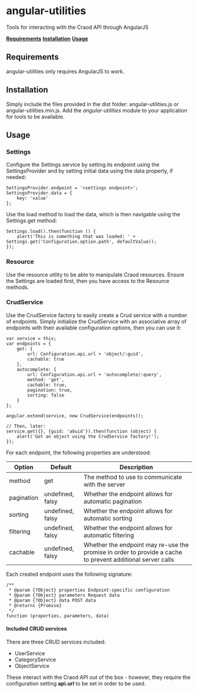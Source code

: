 # angular-utilities
Tools for interacting with the Craod API through AngularJS

**[Requirements](#requirements)** **[Installation](#installation)** **[Usage](#usage)**

<a name="requirements"></a>
## Requirements
angular-utilities only requires AngularJS to work.

<a name="installation"></a>
## Installation
Simply include the files provided in the dist folder: angular-utilities.js or angular-utilities.min.js. Add the *angular-utilities*
module to your application for tools to be available.

<a name="usage"></a>
## Usage
### Settings
Configure the Settings service by setting its endpoint using the SettingsProvider and by setting initial data using the data property, if needed:

```
SettingsProvider.endpoint = '<settings endpoint>';
SettingsProvider.data = {
	key: 'value'
};
```

Use the load method to load the data, which is then navigable using the Settings.get method:

```
Settings.load().then(function () {
	alert('This is something that was loaded: ' + Settings.get('Configuration.option.path', defaultValue));
});
```

### Resource
Use the resource utility to be able to manipulate Craod resources. Ensure the Settings are loaded first, then you have access to the Resource methods.

### CrudService
Use the CrudService factory to easily create a Crud service with a number of endpoints. Simply initialize the CrudService with an associative array of
endpoints with their available configuration options, then you can use it:

```
var service = this;
var endpoints = {
	get: {
		url: Configuration.api.url + 'object/:guid',
		cachable: true
	},
	autocomplete: {
		url: Configuration.api.url + 'autocomplete/:query',
		method: 'get',
		cachable: true,
		pagination: true,
		sorting: false
	}
};

angular.extend(service, new CrudService(endpoints));

// Then, later:
service.get({}, {guid: 'aGuid'}).then(function (object) {
	alert('Got an object using the CrudService factory!');
});
```

For each endpoint, the following properties are understood:

Option | Default | Description
--- | --- | ---
method | get | The method to use to communicate with the server
pagination | undefined, falsy | Whether the endpoint allows for automatic pagination
sorting | undefined, falsy | Whether the endpoint allows for automatic sorting
filtering | undefined, falsy | Whether the endpoint allows for automatic filtering
cachable | undefined, falsy | Whether the endpoint may re-use the promise in order to provide a cache to prevent additional server calls

Each created endpoint uses the following signature:
```
/**
 * @param {?Object} properties Endpoint-specific configuration
 * @param {?Object} parameters Request data
 * @param {?Object} data POST data
 * @returns {Promise}
 */
function (properties, parameters, data)
```

#### Included CRUD services
There are three CRUD services included:

* UserService
* CategoryService
* ObjectService

These interact with the Craod API out of the box - however, they require the configuration setting **api.url** to be set in order to be used.